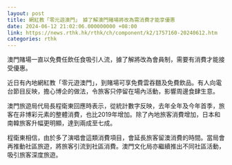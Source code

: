 ```yaml
---
layout: post
title: 網紅教「零元遊澳門」　據了解澳門賭場將改為需消費才能享優惠
date: 2024-06-12 21:02:06.000000000 +08:00
link: https://news.rthk.hk/rthk/ch/component/k2/1757160-20240612.htm
categories: rthk
---
```


澳門賭場一直以免費任飲任食吸引人流，據了解將改為會員制，需要有消費才能接受優惠。

近日有內地網紅教「零元遊澳門」，到賭場可享免費雲吞麵及免費飲品。有人向電台節目反映，擔心博企的做法，令旅客只停留在場內活動，影響周邊食肆生意。

澳門旅遊局代局長程衛東回應時表示，從統計數字反映，去年全年及今年首季，旅客在非博彩元素的整體消費，也比2019年增加。除了內地旅客消費增加，日本和南韓旅客升幅更明顯，達到兩成至七成。

程衛東相信，由於多了演唱會這類消費項目，會延長旅客留澳消費的時間。當局會再推動社區旅遊，將旅客引流到社區消費。澳門文化局亦繼續推出不同社區活動，吸引旅客深度旅遊。
